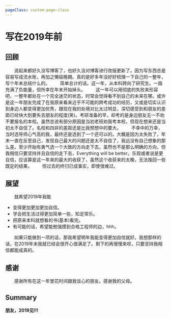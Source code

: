 ```yaml
---
pageClass: custom-page-class
---
```

# 写在2019年前
## 回顾
&emsp;&emsp;说起来都好久没写博客了，也好久没对博客进行改版更新了。因为写东西总是容易写成流水账，再加之懒癌晚期。真的是好多年没好好梳理一下自己的一整年，写个年末总结什么的。
&emsp;&emsp;简单总计的话。这一年，从本科跨向了研究生。一路充满了负能量，但所幸在年末开始掉头。
&emsp;&emsp;这一年可以用彻底的失败来形容吧，一整年都处在一个完全迷茫的状态，时常会觉得看不到自己的未来在哪。或许是这一年朋友完成了在我原来看来近乎不可能的跨考成功的经历，又或是切实认识到身边人都变得更加优秀，跟现在我的处境对比太过明显，深切感受到和朋友的差距已经快大到要失去朋友的程度(笑)。考研准备的早，却考的是身边朋友无一不劝不要报名的本校。虽然总说有部分原因是当初老班劝我考本校，但现在想来还是当初太不自信了。名校和四非的差距还是比我预想中的要大。
&emsp;&emsp;不幸中的万幸，当时选导师心气高的我，最终还是选到了一个还可以的。大概是因为太失败了，年末一直在反思自己，发现自己最大的问题还是太不自信了，我远没有自己想象的那么差。至少开始有勇气选一个大致的方向走下去，虽然也不是那么明确的方向，但我相信只要坚持并且自信的走下去，Everything will be better。乐观或者说是更自信，应该算是这一年来的最大的收获了，虽然这个收获来的太晚，无法挽回一些既定的结果。
&emsp;&emsp;但过去的终归已成事实，即使很难过。

##  展望
&emsp;&emsp;就希望2019年我能
* 变得更加更加更加自信。
* 学会把生活过得更加简单一些，知足常乐。
* 把原来本科就想看的书(基本)看完。
* 有可能的话，希望能勉强摸到合格工程师的边，hhh。

&emsp;&emsp;如果只能做到一项的话，那我希望明年我能变得更加自信就好。我想那样的话，在2019年末我就已经会很开心很满足了。剩下的再慢慢来呗，只要坚持我相信都能成真的。

## 感谢
&emsp;&emsp;感谢所有在这一年里花时间跟我谈心的朋友。感谢我的父母。
## Summary
**朋友，2019见!!!**